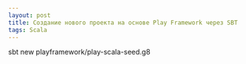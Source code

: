 ```yaml
---
layout: post
title: Создание нового проекта на основе Play Framework через SBT
tags: Scala 
---
```


sbt new playframework/play-scala-seed.g8